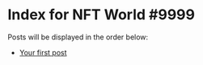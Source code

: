 # Index for NFT World #9999
Posts will be displayed in the order below:

- [Your first post](./001-first.md)

